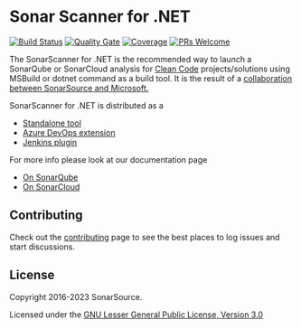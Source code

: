 # Sonar Scanner for .NET

[![Build Status](https://dev.azure.com/sonarsource/DotNetTeam%20Project/_apis/build/status/SonarScanner%20for%20MSBuild?branchName=master)](https://dev.azure.com/sonarsource/DotNetTeam%20Project/_build/latest?definitionId=64&branchName=master)
[![Quality Gate](https://sonarcloud.io/api/project_badges/measure?project=sonarscanner-msbuild&metric=alert_status)](https://sonarcloud.io/dashboard?id=sonarscanner-msbuild)
[![Coverage](https://sonarcloud.io/api/project_badges/measure?project=sonarscanner-msbuild&metric=coverage)](https://sonarcloud.io/component_measures?id=sonarscanner-msbuild&metric=coverage)
[![PRs Welcome](https://img.shields.io/badge/PRs-welcome-brightgreen.svg)](#contributing)

The SonarScanner for .NET is the recommended way to launch a SonarQube or SonarCloud analysis for [Clean Code](https://www.sonarsource.com/solutions/clean-code/) projects/solutions using MSBuild or dotnet command as a build tool. It is the result of a [collaboration between SonarSource and Microsoft.](https://docs.sonarsource.com/sonarqube/latest/analyzing-source-code/scanners/sonarscanner-for-dotnet/)

SonarScanner for .NET is distributed as a

* [Standalone tool](https://github.com/SonarSource/sonar-scanner-msbuild)
* [Azure DevOps extension](https://github.com/SonarSource/sonar-scanner-vsts)
* [Jenkins plugin](https://github.com/SonarSource/sonar-scanner-jenkins)

For more info please look at our documentation page

* [On SonarQube](https://docs.sonarqube.org/latest/analysis/scan/sonarscanner-for-msbuild/)
* [On SonarCloud](https://docs.sonarcloud.io/advanced-setup/ci-based-analysis/sonarscanner-for-net/)

## Contributing

Check out the [contributing](CONTRIBUTING.md) page to see the best places to log issues and start discussions.

## License

Copyright 2016-2023 SonarSource.

Licensed under the [GNU Lesser General Public License, Version 3.0](http://www.gnu.org/licenses/lgpl.txt)
